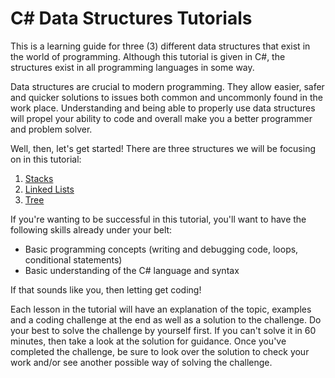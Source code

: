 # C# Data Structures Tutorials

This is a learning guide for three (3) different data structures that exist in the world of programming. Although this tutorial is given in C#, the structures exist in all programming languages in some way. 

Data structures are crucial to modern programming. They allow easier, safer and quicker solutions to issues both common and uncommonly found in the work place. Understanding and being able to properly use data structures will propel your ability to code and overall make you a better programmer and problem solver. 

Well, then, let's get started! There are three structures we will be focusing on in this tutorial: 

1. [Stacks](stack/stack_reading.md)
2. [Linked Lists](linked_list/linked_list_reading.md)
3. [Tree](tree/tree_reading.md)

If you're wanting to be successful in this tutorial, you'll want to have the following skills already under your belt: 

* Basic programming concepts (writing and debugging code, loops, conditional statements)
* Basic understanding of the C# language and syntax

If that sounds like you, then letting get coding!

Each lesson in the tutorial will have an explanation of the topic, examples and a coding challenge at the end as well as a solution to the challenge. Do your best to solve the challenge by yourself first. If you can't solve it in 60 minutes, then take a look at the solution for guidance. Once you've completed the challenge, be sure to look over the solution to check your work and/or see another possible way of solving the challenge. 
